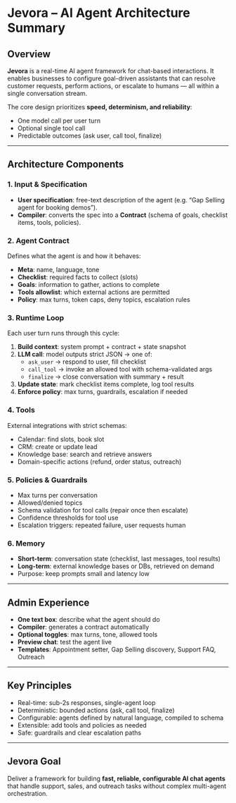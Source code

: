 # Jevora – AI Agent Architecture Summary

## Overview
**Jevora** is a real-time AI agent framework for chat-based interactions. It enables businesses to configure goal-driven assistants that can resolve customer requests, perform actions, or escalate to humans — all within a single conversation stream.

The core design prioritizes **speed, determinism, and reliability**:
- One model call per user turn
- Optional single tool call
- Predictable outcomes (ask user, call tool, finalize)

---

## Architecture Components

### 1. Input & Specification
- **User specification**: free-text description of the agent (e.g. “Gap Selling agent for booking demos”).
- **Compiler**: converts the spec into a **Contract** (schema of goals, checklist items, tools, policies).

### 2. Agent Contract
Defines what the agent is and how it behaves:
- **Meta**: name, language, tone
- **Checklist**: required facts to collect (slots)
- **Goals**: information to gather, actions to complete
- **Tools allowlist**: which external actions are permitted
- **Policy**: max turns, token caps, deny topics, escalation rules

### 3. Runtime Loop
Each user turn runs through this cycle:
1. **Build context**: system prompt + contract + state snapshot
2. **LLM call**: model outputs strict JSON → one of:
   - `ask_user` → respond to user, fill checklist
   - `call_tool` → invoke an allowed tool with schema-validated args
   - `finalize` → close conversation with summary + result
3. **Update state**: mark checklist items complete, log tool results
4. **Enforce policy**: max turns, guardrails, escalation if needed

### 4. Tools
External integrations with strict schemas:
- Calendar: find slots, book slot
- CRM: create or update lead
- Knowledge base: search and retrieve answers
- Domain-specific actions (refund, order status, outreach)

### 5. Policies & Guardrails
- Max turns per conversation
- Allowed/denied topics
- Schema validation for tool calls (repair once then escalate)
- Confidence thresholds for tool use
- Escalation triggers: repeated failure, user requests human

### 6. Memory
- **Short-term**: conversation state (checklist, last messages, tool results)
- **Long-term**: external knowledge bases or DBs, retrieved on demand
- Purpose: keep prompts small and latency low

---

## Admin Experience
- **One text box**: describe what the agent should do
- **Compiler**: generates a contract automatically
- **Optional toggles**: max turns, tone, allowed tools
- **Preview chat**: test the agent live
- **Templates**: Appointment setter, Gap Selling discovery, Support FAQ, Outreach

---

## Key Principles
- Real-time: sub-2s responses, single-agent loop
- Deterministic: bounded actions (ask, call tool, finalize)
- Configurable: agents defined by natural language, compiled to schema
- Extensible: add tools and policies as needed
- Safe: guardrails and clear escalation paths

---

## Jevora Goal
Deliver a framework for building **fast, reliable, configurable AI chat agents** that handle support, sales, and outreach tasks without complex multi-agent orchestration.
